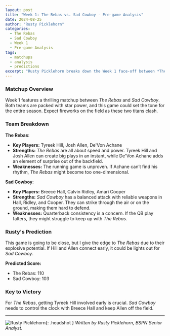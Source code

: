 ```yaml
---
layout: post
title: "Week 1: The Rebas vs. Sad Cowboy - Pre-game Analysis"
date: 2024-08-25
author: "Rusty Picklehorn"
categories:
  - The Rebas
  - Sad Cowboy
  - Week 1
  - Pre-game Analysis
tags:
  - matchups
  - analysis
  - predictions
excerpt: "Rusty Picklehorn breaks down the Week 1 face-off between *The Rebas* and *Sad Cowboy*. With star power on both sides, this matchup could set the tone for the entire season. Who will come out on top in this high-stakes battle?"
---
```


### **Matchup Overview**

Week 1 features a thrilling matchup between _The Rebas_ and _Sad Cowboy_. Both teams are packed with star power, and this game could set the tone for the entire season. Expect fireworks on the field as these two titans clash.

### **Team Breakdown**

**The Rebas**:

- **Key Players:** Tyreek Hill, Josh Allen, De'Von Achane
- **Strengths:** _The Rebas_ are all about speed and power. Tyreek Hill and Josh Allen can create big plays in an instant, while De'Von Achane adds an element of surprise out of the backfield.
- **Weaknesses:** The running game is unproven. If Achane can’t find his rhythm, _The Rebas_ might become too one-dimensional.

**Sad Cowboy**:

- **Key Players:** Breece Hall, Calvin Ridley, Amari Cooper
- **Strengths:** _Sad Cowboy_ has a balanced attack with reliable weapons in Hall, Ridley, and Cooper. They can strike through the air or on the ground, making them hard to defend.
- **Weaknesses:** Quarterback consistency is a concern. If the QB play falters, they might struggle to keep up with _The Rebas_.

### **Rusty's Prediction**

This game is going to be close, but I give the edge to _The Rebas_ due to their explosive potential. If Hill and Allen connect early, it could be lights out for _Sad Cowboy_.

**Predicted Score:**

- The Rebas: 110
- Sad Cowboy: 103

### **Key to Victory**

For _The Rebas_, getting Tyreek Hill involved early is crucial. _Sad Cowboy_ needs to control the clock with Breece Hall and keep Allen off the field.

---

![Rusty Picklehorn](/bspn-site/assets/images/contributors/rusty_picklehorn.webp){: .headshot }
_Written by Rusty Picklehorn, BSPN Senior Analyst._
